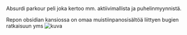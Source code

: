 Absurdi parkour peli joka kertoo mm. aktiivimallista ja puhelinmyynnistä.


Repon obsidian kansiossa on omaa muistiinpanosisältöä liittyen bugien ratkaisuun yms
![kuva](https://github.com/modusmogulus/yokyopeli_unity2024/assets/39548121/2d97b404-3436-4fee-a325-22e1464d95e5)
